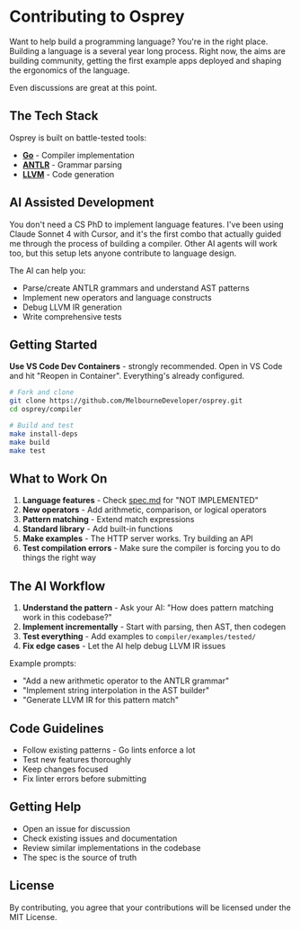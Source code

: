 # Contributing to Osprey

Want to help build a programming language? You're in the right place. Building a language is a several year long process. Right now, the aims are building community, getting the first example apps deployed and shaping the ergonomics of the language.

Even discussions are great at this point.

## The Tech Stack

Osprey is built on battle-tested tools:
- **[Go](https://golang.org/)** - Compiler implementation 
- **[ANTLR](https://www.antlr.org/)** - Grammar parsing
- **[LLVM](https://llvm.org/)** - Code generation

## AI Assisted Development

You don't need a CS PhD to implement language features. I've been using Claude Sonnet 4 with Cursor, and it's the first combo that actually guided me through the process of building a compiler. Other AI agents will work too, but this setup lets anyone contribute to language design.

The AI can help you:
- Parse/create ANTLR grammars and understand AST patterns
- Implement new operators and language constructs
- Debug LLVM IR generation
- Write comprehensive tests

## Getting Started

**Use VS Code Dev Containers** - strongly recommended. Open in VS Code and hit "Reopen in Container". Everything's already configured.

```bash
# Fork and clone
git clone https://github.com/MelbourneDeveloper/osprey.git
cd osprey/compiler

# Build and test
make install-deps
make build
make test
```

## What to Work On

1. **Language features** - Check [spec.md](compiler/spec.md) for "NOT IMPLEMENTED" 
2. **New operators** - Add arithmetic, comparison, or logical operators
3. **Pattern matching** - Extend match expressions
4. **Standard library** - Add built-in functions
5. **Make examples** - The HTTP server works. Try building an API
6. **Test compilation errors** - Make sure the compiler is forcing you to do things the right way

## The AI Workflow

1. **Understand the pattern** - Ask your AI: "How does pattern matching work in this codebase?"
2. **Implement incrementally** - Start with parsing, then AST, then codegen
3. **Test everything** - Add examples to `compiler/examples/tested/`
4. **Fix edge cases** - Let the AI help debug LLVM IR issues

Example prompts:
- "Add a new arithmetic operator to the ANTLR grammar"
- "Implement string interpolation in the AST builder"
- "Generate LLVM IR for this pattern match"

## Code Guidelines

- Follow existing patterns - Go lints enforce a lot
- Test new features thoroughly
- Keep changes focused
- Fix linter errors before submitting

## Getting Help

- Open an issue for discussion
- Check existing issues and documentation
- Review similar implementations in the codebase
- The spec is the source of truth

## License

By contributing, you agree that your contributions will be licensed under the MIT License. 